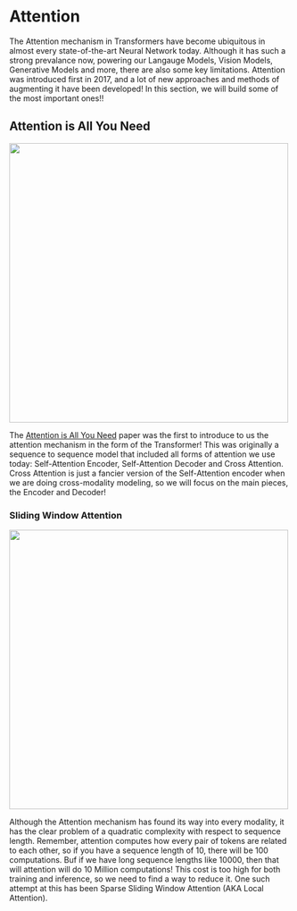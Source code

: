 # Attention

The Attention mechanism in Transformers have become ubiquitous in almost every state-of-the-art Neural Network today. Although it has such a strong prevalance now, powering our Langauge Models, Vision Models, Generative Models and more, there are also some key limitations. Attention was introduced first in 2017, and a lot of new approaches and methods of augmenting it have been developed! In this section, we will build some of the most important ones!!

## Attention is All You Need

<div>
<img src="https://raw.githubusercontent.com/priyammaz/PyTorch-Adventures/main/src/visuals/attention_is_all_you_need.png" width="500"/>
</div>

The [Attention is All You Need](https://arxiv.org/pdf/1706.03762) paper was the first to introduce to us the attention mechanism in the form of the Transformer! This was originally a sequence to sequence model that included all forms of attention we use today: Self-Attention Encoder, Self-Attention Decoder and Cross Attention. Cross Attention is just a fancier version of the Self-Attention encoder when we are doing cross-modality modeling, so we will focus on the main pieces, the Encoder and Decoder!


### Sliding Window Attention 

<div>
<img src="https://raw.githubusercontent.com/priyammaz/PyTorch-Adventures/main/src/visuals/sliding_window_attention.png" width="500"/>
</div>

Although the Attention mechanism has found its way into every modality, it has the clear problem of a quadratic complexity with respect to sequence length. Remember, attention computes how every pair of tokens are related to each other, so if you have a sequence length of 10, there will be 100 computations. Buf if we have long sequence lengths like 10000, then that will attention will do 10 Million computations! This cost is too high for both training and inference, so we need to find a way to reduce it. One such attempt at this has been Sparse Sliding Window Attention (AKA Local Attention).

